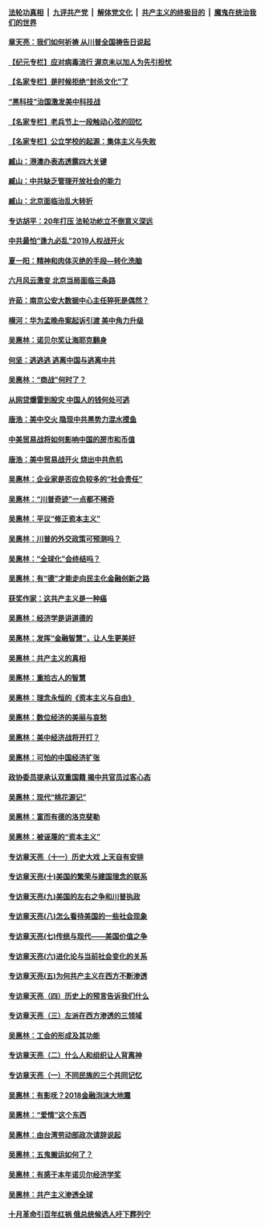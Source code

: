 

####  [法轮功真相](../../../../basic/blob/master/README.md?t=06240902) &nbsp;|&nbsp; [九评共产党](../../../../9ping.md/blob/master/README.md?t=06240902) &nbsp;|&nbsp; [解体党文化](../../../../jtdwh.md/blob/master/README.md?t=06240902)  &nbsp;|&nbsp; [共产主义的终极目的](../../../../gczydzjmd.md/blob/master/README.md?t=06240902) &nbsp;|&nbsp; [魔鬼在统治我们的世界](../../../../mgztzwmdsj.md/blob/master/README.md?t=06240902) 

#### [章天亮：我们如何祈祷 从川普全国祷告日说起](../pages/nsc423/n11944627.md?t=06240902) 

#### [【纪元专栏】应对病毒流行 渥京未以加人为先引担忧](../pages/nsc423/n11875714.md?t=06240902) 

#### [【名家专栏】是时候拒绝“封杀文化”了](../pages/nsc423/n11814093.md?t=06240902) 

#### [“黑科技”治国激发美中科技战](../pages/nsc423/n11638056.md?t=06240902) 

#### [【名家专栏】老兵节上一段触动心弦的回忆](../pages/nsc423/n11646016.md?t=06240902) 

#### [【名家专栏】公立学校的起源：集体主义与失败](../pages/nsc423/n11601833.md?t=06240902) 

#### [臧山：港澳办表态透露四大关键](../pages/nsc423/n11421628.md?t=06240902) 

#### [臧山：中共缺乏管理开放社会的能力](../pages/nsc423/n11407457.md?t=06240902) 

#### [臧山：北京面临治乱大转折](../pages/nsc423/n11406895.md?t=06240902) 

#### [专访胡平：20年打压 法轮功屹立不倒意义深远](../pages/nsc423/n11398800.md?t=06240902) 

#### [中共最怕“逢九必乱”2019人权战开火](../pages/nsc423/n11385248.md?t=06240902) 

#### [夏一阳：精神和肉体灭绝的手段—转化洗脑](../pages/nsc423/n11368250.md?t=06240902) 

#### [六月风云激变 北京当局面临三条路](../pages/nsc423/n11313668.md?t=06240902) 

#### [许茹：南京公安大数据中心主任猝死是偶然？](../pages/nsc423/n11064744.md?t=06240902) 

#### [横河：华为孟晚舟案起诉引渡 美中角力升级](../pages/nsc423/n11027230.md?t=06240902) 

#### [吴惠林：诺贝尔奖让海耶克翻身](../pages/nsc423/n10890049.md?t=06240902) 

#### [何坚：逃逃逃 逃离中国与逃离中共](../pages/nsc423/n10592891.md?t=06240902) 

#### [吴惠林：“商战”何时了？](../pages/nsc423/n10573558.md?t=06240902) 

#### [从网贷爆雷到股灾 中国人的钱何处可逃](../pages/nsc423/n10572800.md?t=06240902) 

#### [唐浩：美中交火 隐现中共黑势力混水摸鱼](../pages/nsc423/n10544040.md?t=06240902) 

#### [中美贸易战将如何影响中国的房市和币值](../pages/nsc423/n10543697.md?t=06240902) 

#### [唐浩：美中贸易战开火 烧出中共危机](../pages/nsc423/n10540126.md?t=06240902) 

#### [吴惠林：企业家是否应负较多的“社会责任”](../pages/nsc423/n10535022.md?t=06240902) 

#### [吴惠林：“川普奇迹”一点都不稀奇](../pages/nsc423/n10512808.md?t=06240902) 

#### [吴惠林：平议“修正资本主义”](../pages/nsc423/n10495724.md?t=06240902) 

#### [吴惠林：川普的外交政策可预测吗？](../pages/nsc423/n10462387.md?t=06240902) 

#### [吴惠林：“全球化”会终结吗？](../pages/nsc423/n10452838.md?t=06240902) 

#### [吴惠林：有“德”才能走向民主化金融创新之路](../pages/nsc423/n10432292.md?t=06240902) 

#### [获奖作家：这共产主义是一种癌](../pages/nsc423/n10431541.md?t=06240902) 

#### [吴惠林：经济学是讲道德的](../pages/nsc423/n10398014.md?t=06240902) 

#### [吴惠林：发挥“金融智慧”，让人生更美好](../pages/nsc423/n10375019.md?t=06240902) 

#### [吴惠林：共产主义的真相](../pages/nsc423/n10351394.md?t=06240902) 

#### [吴惠林：重拾古人的智慧](../pages/nsc423/n10337691.md?t=06240902) 

#### [吴惠林：理念永恒的《资本主义与自由》](../pages/nsc423/n10316274.md?t=06240902) 

#### [吴惠林：数位经济的美丽与哀愁](../pages/nsc423/n10292946.md?t=06240902) 

#### [吴惠林：美中经济战将开打？](../pages/nsc423/n10258825.md?t=06240902) 

#### [吴惠林：可怕的中国经济扩张](../pages/nsc423/n10219147.md?t=06240902) 

#### [政协委员提承认双重国籍 揭中共官员过客心态](../pages/nsc423/n10208809.md?t=06240902) 

#### [吴惠林：现代“桃花源记”](../pages/nsc423/n10185234.md?t=06240902) 

#### [吴惠林：富而有德的洛克斐勒](../pages/nsc423/n10142264.md?t=06240902) 

#### [吴惠林：被诬蔑的“资本主义”](../pages/nsc423/n10124816.md?t=06240902) 

#### [专访章天亮（十一）历史大戏 上天自有安排](../pages/nsc423/n10094905.md?t=06240902) 

#### [专访章天亮(十)美国的繁荣与建国理念的联系](../pages/nsc423/n10094899.md?t=06240902) 

#### [专访章天亮(九)美国的左右之争和川普执政](../pages/nsc423/n10094889.md?t=06240902) 

#### [专访章天亮(八)怎么看待美国的一些社会现象](../pages/nsc423/n10094857.md?t=06240902) 

#### [专访章天亮(七)传统与现代——美国价值之争](../pages/nsc423/n10093140.md?t=06240902) 

#### [专访章天亮(六)进化论与当前社会变化的关系](../pages/nsc423/n10092036.md?t=06240902) 

#### [专访章天亮(五)为何共产主义在西方不断渗透](../pages/nsc423/n10083620.md?t=06240902) 

#### [专访章天亮（四）历史上的预言告诉我们什么](../pages/nsc423/n10083606.md?t=06240902) 

#### [专访章天亮（三）左派在西方渗透的三领域](../pages/nsc423/n10081115.md?t=06240902) 

#### [吴惠林：工会的形成及其功能](../pages/nsc423/n10080633.md?t=06240902) 

#### [专访章天亮（二）什么人和组织让人背离神](../pages/nsc423/n10076637.md?t=06240902) 

#### [专访章天亮（一）不同民族的三个共同记忆](../pages/nsc423/n10074188.md?t=06240902) 

#### [吴惠林：有影呒？2018金融泡沫大地震](../pages/nsc423/n10040534.md?t=06240902) 

#### [吴惠林：“爱情”这个东西](../pages/nsc423/n10019423.md?t=06240902) 

#### [吴惠林：由台湾劳动部政次请辞说起](../pages/nsc423/n9979679.md?t=06240902) 

#### [吴惠林：五鬼搬运如何了？](../pages/nsc423/n9925338.md?t=06240902) 

#### [吴惠林：有感于本年诺贝尔经济学奖](../pages/nsc423/n9871883.md?t=06240902) 

#### [吴惠林：共产主义渗透全球](../pages/nsc423/n9812748.md?t=06240902) 

#### [十月革命引百年红祸 俄总统候选人吁下葬列宁](../pages/nsc423/n9810182.md?t=06240902) 

